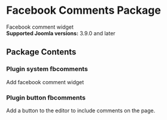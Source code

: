 # Facebook Comments Package
Facebook comment widget  
**Supported Joomla versions:** 3.9.0 and later  

## Package Contents
### Plugin system fbcomments
Add facebook comment widget
### Plugin button fbcomments
Add a button to the editor to include comments on the page.